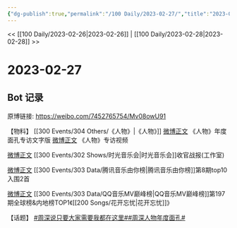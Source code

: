 ```yaml
---
{"dg-publish":true,"permalink":"/100 Daily/2023-02-27/","title":"2023-02-27","created":"2023-02-28T14:52:50.253+08:00","updated":"2023-04-11T14:46:32.126+08:00"}
---
```



<< [[100 Daily/2023-02-26\|2023-02-26]] | [[100 Daily/2023-02-28\|2023-02-28]] >>

# 2023-02-27

## Bot 记录

原博链接: https://weibo.com/7452765754/Mv08owU91

【物料】
[[300 Events/304 Others/《人物》\|《人物》]]
[微博正文](https://weibo.com/1043325954/4873688467904975) 《人物》年度面孔专访文字版
[微博正文](https://weibo.com/1043325954/4873692490499822) 《人物》专访视频

[微博正文](https://weibo.com/7478855230/4873869758825532) [[300 Events/302 Shows/时光音乐会\|时光音乐会]]收官战报(工作室)

[微博正文](https://weibo.com/6733257358/4873723411433366) [[300 Events/303 Data/腾讯音乐由你榜\|腾讯音乐由你榜]]第8期top10入围2首

[微博正文](https://weibo.com/2169129705/4873827126873959) [[300 Events/303 Data/QQ音乐MV巅峰榜\|QQ音乐MV巅峰榜]]第197期全球榜&内地榜TOP1《[[200 Songs/花开忘忧\|花开忘忧]]》

【话题】
[#周深说只要大家需要我都在这里#](https://s.weibo.com/weibo?q=%23%E5%91%A8%E6%B7%B1%E8%AF%B4%E5%8F%AA%E8%A6%81%E5%A4%A7%E5%AE%B6%E9%9C%80%E8%A6%81%E6%88%91%E9%83%BD%E5%9C%A8%E8%BF%99%E9%87%8C%23)[#周深人物年度面孔#](https://s.weibo.com/weibo?q=%23%E5%91%A8%E6%B7%B1%E4%BA%BA%E7%89%A9%E5%B9%B4%E5%BA%A6%E9%9D%A2%E5%AD%94%23)
